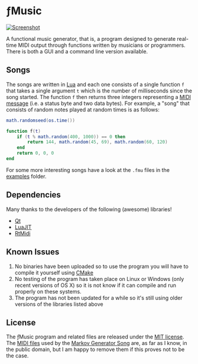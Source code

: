 # ƒMusic

[![Screenshot](https://i.imgur.com/rRUIXpT.png)](https://www.youtube.com/watch?v=lIOiAK0x4vA)

A functional music generator, that is, a program designed to generate real-time MIDI output through functions written by musicians or programmers. There is both a GUI and a command line version available.

## Songs

The songs are written in [Lua](https://www.lua.org) and each one consists of a single function `f` that takes a single argument `t` which is the number of milliseconds since the song started. The function `f` then returns three integers representing a [MIDI message](https://en.wikipedia.org/wiki/MIDI#Messages) (i.e. a status byte and two data bytes). For example, a "song" that consists of random notes played at random times is as follows:

```lua
math.randomseed(os.time())

function f(t)
	if (t % math.random(400, 1000)) == 0 then
		return 144, math.random(45, 69), math.random(60, 120)
	end
	return 0, 0, 0
end
```

For some more interesting songs have a look at the `.fmu` files in the [examples](examples/) folder.

## Dependencies

Many thanks to the developers of the following (awesome) libraries!

* [Qt](https://www.qt.io/)
* [LuaJIT](http://luajit.org/)
* [RtMidi](https://github.com/thestk/rtmidi)

## Known Issues

1. No binaries have been uploaded so to use the program you will have to compile it yourself using [CMake](https://cmake.org/)
2. No testing of the program has taken place on Linux or Windows (only recent versions of OS X) so it is not know if it can compile and run properly on these systems.
3. The program has not been updated for a while so it's still using older versions of the libraries listed above

## License

The ƒMusic program and related files are released under the [MIT license](LICENSE). The [MIDI files](examples/midi/) used by the [Markov Generator Song](examples/markov.fmu) are, as far as I know, in the public domain, but I am happy to remove them if this proves not to be the case.
